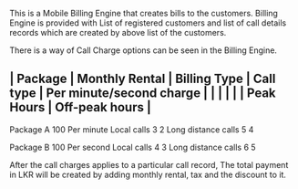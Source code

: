 
This is a Mobile Billing Engine that creates bills to the customers. Billing Engine is provided with List of 
registered customers and list of call details records which are created by above list of the customers.

There is a way of Call Charge options can be seen in the Billing Engine.

| Package  |	Monthly Rental | Billing Type | 	 Call type     |   	Per minute/second charge       |
|		   | 	               |              |                    |    Peak Hours   |  Off-peak hours |
--------------------------------------------------------------------------------------------------------
 Package A	     100	      Per minute	   Local calls       	        3	              2
			                               Long distance calls    	        5	              4 

 Package B	     100	      Per second	   Local calls        	        4	              3
			                               Long distance calls	            6                 5

After the call charges applies to a particular call record, The total payment in LKR will be created by adding 
monthly rental, tax and the discount to it. 
